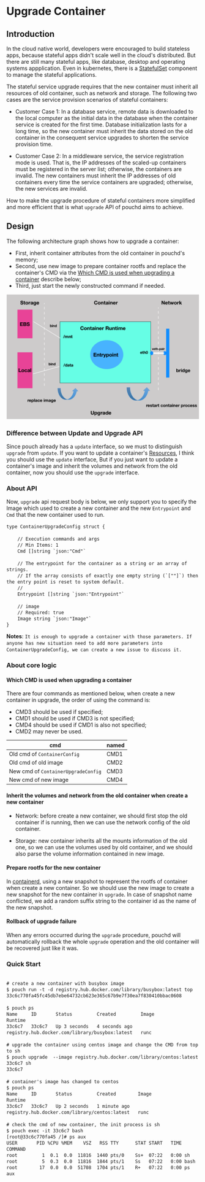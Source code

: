 # Upgrade Container

## Introduction

In the cloud native world, developers were encouraged to build stateless apps, because stateful apps didn't scale well in the cloud's distributed. But there are still many  stateful apps, like database, desktop and operating systems appplication. Even in kubernetes, there is a [StatefulSet](https://kubernetes.io/docs/tutorials/stateful-application/basic-stateful-set/) component to manage the stateful applications.

The stateful service upgrade requires that the new container must inherit all resources of old container, such as network and storage. The following two cases are the service provision scenarios of stateful containers:

* Customer Case 1: In a database service, remote data is downloaded to the local computer as the initial data in the database when the container service is created for the first time. Database initialization lasts for a long time, so the new container must inherit the data stored on the old container in the consequent service upgrades to shorten the service provision time.

* Customer Case 2: In a middleware service, the service registration mode is used. That is, the IP addresses of the scaled-up containers must be registered in the server list; otherwise, the containers are invalid. The new containers must inherit the IP addresses of old containers every time the service containers are upgraded; otherwise, the new services are invalid.

How to make the upgrade procedure of stateful containers more simplified and more efficient that is what `upgrade` API of pouchd aims to achieve.

## Design

The following architecture graph shows how to upgrade a container:

* First, inherit container attributes from the old container in pouchd's memory;
* Second, use new image to prepare container rootfs and replace the container's CMD via the [Which CMD is used when upgrading a container](#which-CMD-is-used-when-upgrading-a-container) describe below;
* Third, just start the newly constructed command if needed.

![pouch_with_upgrade](../static_files/pouch_with_upgrade.png)

### Difference between Update and Upgrade API

Since pouch already has a `update` interface, so we must to distinguish `upgrade` from `update`. If you want to update a container's [Resources](../../apis/types/resources.go), I think you should use the `update` interface, But if you just want to update a container's image and inherit the volumes and network from the old container, now you should use the `upgrade` interface.

### About API

Now, `upgrade` api request body is below, we only support you to specify the Image which used to create a new container and the new `Entrypoint` and `Cmd` that the new container used to run.

```golang
type ContainerUpgradeConfig struct {

	// Execution commands and args
	// Min Items: 1
	Cmd []string `json:"Cmd"`

	// The entrypoint for the container as a string or an array of strings.
	// If the array consists of exactly one empty string (`[""]`) then the entry point is reset to system default.
	//
	Entrypoint []string `json:"Entrypoint"`

	// image
	// Required: true
	Image string `json:"Image"`
}
```

**Notes**: `It is enough to upgrade a container with those parameters. If anyone has new situation need to add more parameters into ContainerUpgradeConfig, we can create a new issue to discuss it.`

### About core logic

#### Which CMD is used when upgrading a container

There are four commands as mentioned below, when create a new container in upgrade, the order of using the command is:

* CMD3 should be used if specified;
* CMD1 should be used if CMD3 is not specified;
* CMD4 should be used if CMD1 is also not specified;
* CMD2 may never be used.

|cmd|named|
|---|---|
|Old cmd of `ContainerConfig`| CMD1|
|Old cmd of old image| CMD2|
|New cmd of `ContainerUpgradeConfig`|CMD3|
|New cmd of new image|CMD4|

#### Inherit the volumes and network from the old container when create a new container

* Network: before create a new container, we should first stop the old container if is running, then we can use the network config of the old container.

* Storage: new container inherits all the mounts information of the old one, so we can use the volumes used by old container, and we should also parse the volume information contained in new image.

#### Prepare rootfs for the new container

In [containerd](https://github.com/containerd/containerd), using a new snapshot to represent the rootfs of container when create a new container. So we should use the new image to create a new snapshot for the new container in `upgrade`. In case of snapshot name conflicted, we add a random suffix string to the container id as the name of the new snapshot.

#### Rollback of upgrade failure

When any errors occurred during the `upgrade` procedure, pouchd will automatically rollback the whole `upgrade` operation and the old container will be recovered just like it was.

### Quick Start

```shell

# create a new container with busybox image
$ pouch run -t -d registry.hub.docker.com/library/busybox:latest top
33c6c770fa45fc45db7ebe64732cb623e365c67b9e7f30ea7f830410bbac0608

$ pouch ps
Name     ID       Status         Created         Image                                            Runtime
33c6c7   33c6c7   Up 3 seconds   4 seconds ago   registry.hub.docker.com/library/busybox:latest   runc

# upgrade the container using centos image and change the CMD from top to sh
$ pouch upgrade  --image registry.hub.docker.com/library/centos:latest 33c6c7 sh
33c6c7

# container's image has changed to centos
$ pouch ps
Name     ID       Status         Created        Image                                           Runtime
33c6c7   33c6c7   Up 2 seconds   1 minute ago   registry.hub.docker.com/library/centos:latest   runc

# check the cmd of new container, the init process is sh
$ pouch exec -it 33c6c7 bash
[root@33c6c770fa45 /]# ps aux
USER       PID %CPU %MEM    VSZ   RSS TTY      STAT START   TIME COMMAND
root         1  0.1  0.0  11816  1440 pts/0    Ss+  07:22   0:00 sh
root         5  0.3  0.0  11816  1844 pts/1    Ss   07:22   0:00 bash
root        17  0.0  0.0  51708  1704 pts/1    R+   07:22   0:00 ps aux

```
